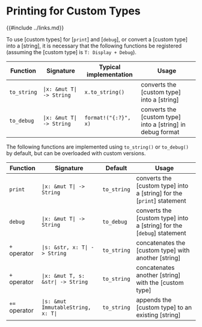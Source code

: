 Printing for Custom Types
=========================

{{#include ../links.md}}

To use [custom types] for [`print`] and [`debug`], or convert a [custom type] into a [string],
it is necessary that the following functions be registered (assuming the [custom type]
is `T: Display + Debug`).

| Function    | Signature                            | Typical implementation | Usage                                                      |
| ----------- | ------------------------------------ | ---------------------- | ---------------------------------------------------------- |
| `to_string` | <code>\|x: &mut T\| -> String</code> | `x.to_string()`        | converts the [custom type] into a [string]                 |
| `to_debug`  | <code>\|x: &mut T\| -> String</code> | `format!("{:?}", x)`   | converts the [custom type] into a [string] in debug format |


The following functions are implemented using `to_string()` or `to_debug()` by default, but can be
overloaded with custom versions.

| Function      | Signature                                      | Default     | Usage                                                                  |
| ------------- | ---------------------------------------------- | ----------- | ---------------------------------------------------------------------- |
| `print`       | <code>\|x: &mut T\| -> String</code>           | `to_string` | converts the [custom type] into a [string] for the [`print`] statement |
| `debug`       | <code>\|x: &mut T\| -> String</code>           | `to_debug`  | converts the [custom type] into a [string] for the [`debug`] statement |
| `+` operator  | <code>\|s: &str, x: T\| -> String</code>       | `to_string` | concatenates the [custom type] with another [string]                   |
| `+` operator  | <code>\|x: &mut T, s: &str\| -> String</code>  | `to_string` | concatenates another [string] with the [custom type]                   |
| `+=` operator | <code>\|s: &mut ImmutableString, x: T\|</code> | `to_string` | appends the [custom type] to an existing [string]                      |
